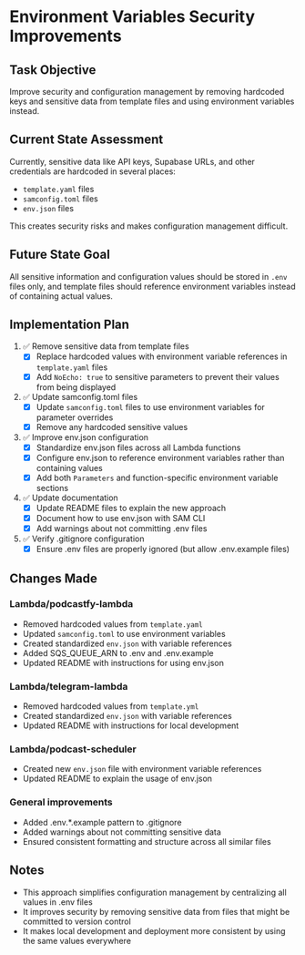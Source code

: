 # Environment Variables Security Improvements

## Task Objective
Improve security and configuration management by removing hardcoded keys and sensitive data from template files and using environment variables instead.

## Current State Assessment
Currently, sensitive data like API keys, Supabase URLs, and other credentials are hardcoded in several places:
- `template.yaml` files
- `samconfig.toml` files
- `env.json` files

This creates security risks and makes configuration management difficult.

## Future State Goal
All sensitive information and configuration values should be stored in `.env` files only, and template files should reference environment variables instead of containing actual values.

## Implementation Plan

1. ✅ Remove sensitive data from template files
   - [x] Replace hardcoded values with environment variable references in `template.yaml` files
   - [x] Add `NoEcho: true` to sensitive parameters to prevent their values from being displayed

2. ✅ Update samconfig.toml files
   - [x] Update `samconfig.toml` files to use environment variables for parameter overrides
   - [x] Remove any hardcoded sensitive values

3. ✅ Improve env.json configuration
   - [x] Standardize env.json files across all Lambda functions
   - [x] Configure env.json to reference environment variables rather than containing values
   - [x] Add both `Parameters` and function-specific environment variable sections

4. ✅ Update documentation
   - [x] Update README files to explain the new approach
   - [x] Document how to use env.json with SAM CLI
   - [x] Add warnings about not committing .env files

5. ✅ Verify .gitignore configuration
   - [x] Ensure .env files are properly ignored (but allow .env.example files)

## Changes Made

### Lambda/podcastfy-lambda
- Removed hardcoded values from `template.yaml`
- Updated `samconfig.toml` to use environment variables
- Created standardized `env.json` with variable references
- Added SQS_QUEUE_ARN to .env and .env.example
- Updated README with instructions for using env.json

### Lambda/telegram-lambda
- Removed hardcoded values from `template.yml`
- Created standardized `env.json` with variable references
- Updated README with instructions for local development

### Lambda/podcast-scheduler
- Created new `env.json` file with environment variable references
- Updated README to explain the usage of env.json

### General improvements
- Added .env.*.example pattern to .gitignore
- Added warnings about not committing sensitive data
- Ensured consistent formatting and structure across all similar files

## Notes
- This approach simplifies configuration management by centralizing all values in .env files
- It improves security by removing sensitive data from files that might be committed to version control
- It makes local development and deployment more consistent by using the same values everywhere 